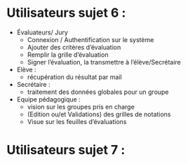 # Utilisateurs sujet 6 :
- Évaluateurs/ Jury 
	- Connexion / Authentification sur le système
  	- Ajouter des critères d’évaluation
  	- Remplir la grille d’évaluation
  	- Signer l’évaluation, la transmettre à l’élève/Secrétaire
- Elève :
  	- récupération du résultat par mail
- Secrétaire :
  	- traitement des données globales pour un groupe 
- Equipe pédagogique :
  	- vision sur les groupes pris en charge
  	- (Edition ou/et Validations) des grilles de notations
  	- Visue sur les feuilles d’évaluations

# Utilisateurs sujet 7 :
